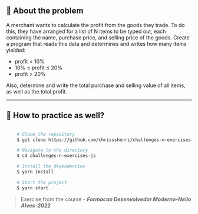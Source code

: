 ## 👀 About the problem

A merchant wants to calculate the profit from the goods they trade. To do this, they have arranged for a list of N items to be typed out, each containing the name, purchase price, and selling price of the goods. Create a program that reads this data and determines and writes how many items yielded:

- profit < 10%
- 10% ≤ profit ≤ 20%
- profit > 20%

Also, determine and write the total purchase and selling value of all items, as well as the total profit.

---

## 📁 How to practice as well?

```bash

    # Clone the repository
    $ git clone https://github.com/chrissshenri/challenges-n-exercises-js.git

    # Navigate to the directory
    $ cd challenges-n-exercises-js

    # Install the dependencies
    $ yarn install

    # Start the project
    $ yarn start

```

> 
> Exercise from the course - ***Formacao Desenvolvedor Moderno-Nelio Alves-2022***

